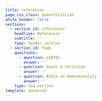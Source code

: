 ```yaml
---
title: references
page_css_class: queerChristian
white_header: false
sections:
  - section_id: references
    headline: References
    subtitle: ''
    type: header_section
  - section_id: faq6
    questions:
      - question: LGBTQ+
        answer: ''
      - question: Queer & Christian
        answer: ''
      - question: Bible on Homosexuality
        answer: ''
    type: faq_section
template: advanced
---
```

